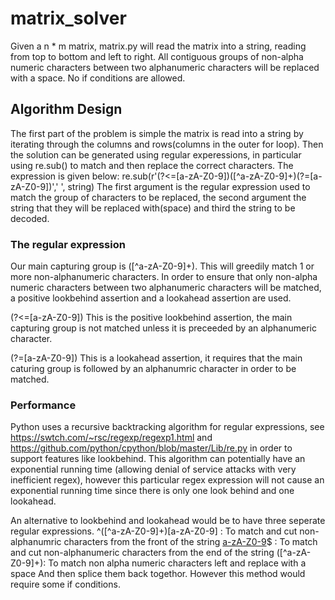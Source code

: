 # matrix_solver
Given a n * m matrix, matrix.py will read the matrix into a string, reading from top to bottom and left to right.
All contiguous groups of non-alpha numeric characters between two alphanumeric characters will be replaced with a space.
No if conditions are allowed.

## Algorithm Design
The first part of the problem is simple the matrix is read into a string by iterating through the columns and rows(columns in the outer for loop).
Then the solution can be generated using regular experessions, in particular using re.sub() to match and then replace the correct characters.
The expression is given below:
re.sub(r'(?<=[a-zA-Z0-9])([^a-zA-Z0-9]+)(?=[a-zA-Z0-9])',' ', string)
The first argument is the regular expression used to match the group of characters to be replaced, the second argument the string that they will be replaced with(space)
and third the string to be decoded.

### The regular expression
Our main capturing group is ([^a-zA-Z0-9]+). This will greedily match 1 or more non-alphanumeric characters.
In order to ensure that only non-alpha numeric characters between two alphanumeric characters will be matched, a positive lookbehind assertion and a lookahead assertion are used.

(?<=[a-zA-Z0-9]) 
This is the positive lookbehind assertion, the main capturing group is not matched unless it is preceeded by an alphanumeric character.

(?=[a-zA-Z0-9])
This is a lookahead assertion, it requires that the main caturing group is followed by an alphanumric character in order to be matched.

### Performance
Python uses a recursive backtracking algorithm for regular expressions, see https://swtch.com/~rsc/regexp/regexp1.html and https://github.com/python/cpython/blob/master/Lib/re.py 
in order to support features like lookbehind. 
This algorithm can potentially have an exponential running time (allowing denial of service attacks with very inefficient regex), however this particular regex expression 
will not cause an exponential running time since there is only one look behind and one lookahead. 

An alternative to lookbehind and lookahead would be to have three seperate regular expressions.
^([^a-zA-Z0-9]+)[a-zA-Z0-9] : To match and cut non-alphanumric characters from the front of the string
[a-zA-Z0-9]([^a-zA-Z0-9]+)$ : To match and cut non-alphanumeric characters from the end of the string
([^a-zA-Z0-9]+): To match non alpha numeric characters left and replace with a space
And then splice them back togethor. However this method would require some if conditions.
